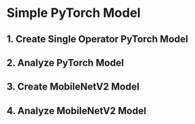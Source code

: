 # Simple PyTorch Model

## 1. Create Single Operator PyTorch Model

## 2. Analyze PyTorch Model

## 3. Create MobileNetV2 Model

## 4. Analyze MobileNetV2 Model
